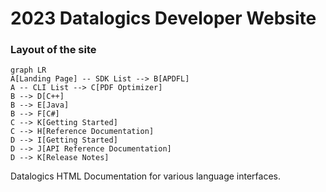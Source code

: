 # 2023 Datalogics Developer Website

### Layout of the site

```mermaid
graph LR
A[Landing Page] -- SDK List --> B[APDFL]
A -- CLI List --> C[PDF Optimizer]
B --> D[C++]
B --> E[Java]
B --> F[C#]
C --> K[Getting Started]
C --> H[Reference Documentation]
D --> I[Getting Started]
D --> J[API Reference Documentation]
D --> K[Release Notes]
```

Datalogics HTML Documentation for various language interfaces.

